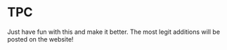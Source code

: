 # TPC

Just have fun with this and make it better. The most legit additions will be posted on the website!
